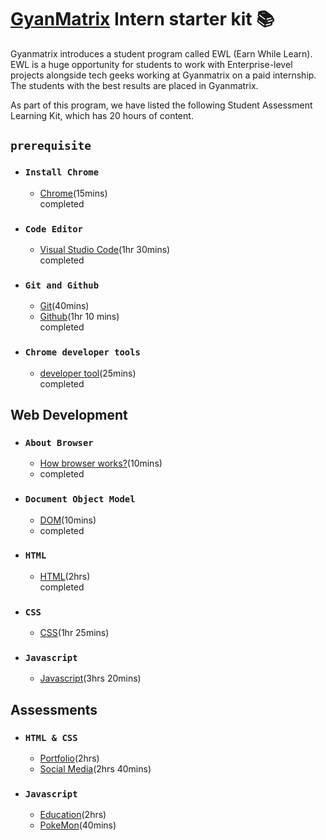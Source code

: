 # [GyanMatrix](https://gyanmatrix.com/) Intern starter kit :books:

Gyanmatrix introduces a student program called EWL (Earn While Learn). EWL is a huge opportunity for students to work with Enterprise-level projects alongside tech geeks working at Gyanmatrix on a paid internship. The students with the best results are placed in Gyanmatrix.<br>

As part of this program, we have listed the following Student Assessment Learning Kit, which has 20 hours of content.

## `prerequisite`

- ### `Install Chrome`
    - [Chrome](https://support.google.com/chrome/answer/95346?hl=en&co=GENIE.Platform%3DDesktop)(15mins)<br>
    completed

- ### `Code Editor`
    - [Visual Studio Code](https://www.youtube.com/watch?v=WPqXP_kLzpo)(1hr 30mins)<br>
    completed

- ### `Git and Github`
    - [Git](https://www.youtube.com/watch?v=Uszj_k0DGsg)(40mins)<br>
    - [Github](https://www.youtube.com/watch?v=RGOj5yH7evk&t=1s)(1hr 10 mins)<br>
    completed

- ### `Chrome developer tools`
    - [developer tool](https://www.youtube.com/watch?v=y0ue4ZZlZwg)(25mins)<br>
    completed

## Web Development

- ### `About Browser`
    - [How browser works?](https://www.youtube.com/watch?v=DuSURHrZG6I)(10mins)<br>
    - completed
- ### `Document Object Model`
    - [DOM](https://www.youtube.com/watch?v=ipkjfvl40s0)(10mins)<br>
    - completed
- ### `HTML`
    - [HTML](https://www.youtube.com/watch?v=pQN-pnXPaVg)(2hrs)<br>
completed
- ### `CSS`
    - [CSS](https://www.youtube.com/watch?v=ieTHC78giGQ)(1hr 25mins)<br>

- ### `Javascript`
    - [Javascript](https://www.youtube.com/watch?v=PkZNo7MFNFg&t=21s)(3hrs 20mins)<br>

## Assessments

- ### `HTML & CSS`
    - [Portfolio](https://www.youtube.com/watch?v=0YFrGy_mzjY)(2hrs)<br>
    - [Social Media](https://www.youtube.com/watch?v=NljIHlZRTTE)(2hrs 40mins)<br>

- ### `Javascript`
    - [Education](https://www.youtube.com/watch?v=dMZujoGxjRo)(2hrs)<br>
    - [PokeMon](https://www.youtube.com/watch?v=T-VQUKeSU1w)(40mins)<br>
